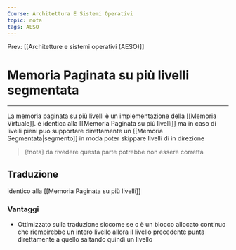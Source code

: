 ```yaml
---
Course: Architettura E Sistemi Operativi
topic: nota
tags: AESO
---
```


Prev: [[Architetture e sistemi operativi (AESO)]]

# Memoria Paginata su più livelli segmentata
---
La memoria paginata su più livelli è un implementazione della [[Memoria Virtuale]].  è identica alla [[Memoria Paginata su più livelli]] ma in caso di livelli pieni può supportare direttamente un [[Memoria Segmentata|segmento]] in moda poter skippare livelli di in direzione 

>[!nota] 
>da rivedere questa parte potrebbe non essere corretta

## Traduzione

identico alla [[Memoria Paginata su più livelli]]

### Vantaggi

- Ottimizzato sulla traduzione siccome se c è un blocco allocato continuo che riempirebbe un intero livello allora il livello precedente punta direttamente a quello saltando quindi un livello
